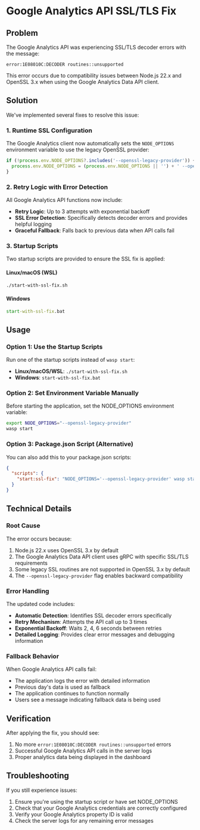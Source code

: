 # Google Analytics API SSL/TLS Fix

## Problem
The Google Analytics API was experiencing SSL/TLS decoder errors with the message:
```
error:1E08010C:DECODER routines::unsupported
```

This error occurs due to compatibility issues between Node.js 22.x and OpenSSL 3.x when using the Google Analytics Data API client.

## Solution
We've implemented several fixes to resolve this issue:

### 1. Runtime SSL Configuration
The Google Analytics client now automatically sets the `NODE_OPTIONS` environment variable to use the legacy OpenSSL provider:
```typescript
if (!process.env.NODE_OPTIONS?.includes('--openssl-legacy-provider')) {
  process.env.NODE_OPTIONS = (process.env.NODE_OPTIONS || '') + ' --openssl-legacy-provider';
}
```

### 2. Retry Logic with Error Detection
All Google Analytics API functions now include:
- **Retry Logic**: Up to 3 attempts with exponential backoff
- **SSL Error Detection**: Specifically detects decoder errors and provides helpful logging
- **Graceful Fallback**: Falls back to previous data when API calls fail

### 3. Startup Scripts
Two startup scripts are provided to ensure the SSL fix is applied:

#### Linux/macOS (WSL)
```bash
./start-with-ssl-fix.sh
```

#### Windows
```cmd
start-with-ssl-fix.bat
```

## Usage

### Option 1: Use the Startup Scripts
Run one of the startup scripts instead of `wasp start`:
- **Linux/macOS/WSL**: `./start-with-ssl-fix.sh`
- **Windows**: `start-with-ssl-fix.bat`

### Option 2: Set Environment Variable Manually
Before starting the application, set the NODE_OPTIONS environment variable:
```bash
export NODE_OPTIONS="--openssl-legacy-provider"
wasp start
```

### Option 3: Package.json Script (Alternative)
You can also add this to your package.json scripts:
```json
{
  "scripts": {
    "start:ssl-fix": "NODE_OPTIONS='--openssl-legacy-provider' wasp start"
  }
}
```

## Technical Details

### Root Cause
The error occurs because:
1. Node.js 22.x uses OpenSSL 3.x by default
2. The Google Analytics Data API client uses gRPC with specific SSL/TLS requirements
3. Some legacy SSL routines are not supported in OpenSSL 3.x by default
4. The `--openssl-legacy-provider` flag enables backward compatibility

### Error Handling
The updated code includes:
- **Automatic Detection**: Identifies SSL decoder errors specifically
- **Retry Mechanism**: Attempts the API call up to 3 times
- **Exponential Backoff**: Waits 2, 4, 6 seconds between retries
- **Detailed Logging**: Provides clear error messages and debugging information

### Fallback Behavior
When Google Analytics API calls fail:
- The application logs the error with detailed information
- Previous day's data is used as fallback
- The application continues to function normally
- Users see a message indicating fallback data is being used

## Verification
After applying the fix, you should see:
1. No more `error:1E08010C:DECODER routines::unsupported` errors
2. Successful Google Analytics API calls in the server logs
3. Proper analytics data being displayed in the dashboard

## Troubleshooting
If you still experience issues:
1. Ensure you're using the startup script or have set NODE_OPTIONS
2. Check that your Google Analytics credentials are correctly configured
3. Verify your Google Analytics property ID is valid
4. Check the server logs for any remaining error messages
